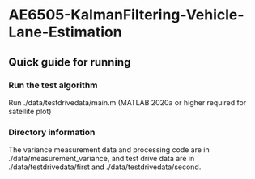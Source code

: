 # AE6505-KalmanFiltering-Vehicle-Lane-Estimation

## Quick guide for running
### Run the test algorithm
Run ./data/testdrivedata/main.m (MATLAB 2020a or higher required for satellite plot)

### Directory information
The variance measurement data and processing code are in ./data/measurement_variance, and test drive data are in ./data/testdrivedata/first and ./data/testdrivedata/second.
